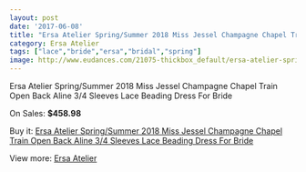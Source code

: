 ```yaml
---
layout: post
date: '2017-06-08'
title: "Ersa Atelier Spring/Summer 2018 Miss Jessel Champagne Chapel Train Open Back Aline 3/4 Sleeves Lace Beading Dress For Bride"
category: Ersa Atelier
tags: ["lace","bride","ersa","bridal","spring"]
image: http://www.eudances.com/21075-thickbox_default/ersa-atelier-spring-summer-2018-miss-jessel-champagne-chapel-train-open-back-aline-3-4-sleeves-lace-beading-dress-for-bride.jpg
---
```

Ersa Atelier Spring/Summer 2018 Miss Jessel Champagne Chapel Train Open Back Aline 3/4 Sleeves Lace Beading Dress For Bride

On Sales: **$458.98**
<a href="https://www.eudances.com/en/ersa-atelier/6447-ersa-atelier-spring-summer-2018-miss-jessel-champagne-chapel-train-open-back-aline-3-4-sleeves-lace-beading-dress-for-bride.html"><amp-img layout="responsive" width="600" height="600" src="//www.eudances.com/21075-thickbox_default/ersa-atelier-spring-summer-2018-miss-jessel-champagne-chapel-train-open-back-aline-3-4-sleeves-lace-beading-dress-for-bride.jpg" alt="Ersa Atelier Spring/Summer 2018 Miss Jessel Champagne Chapel Train Open Back Aline 3/4 Sleeves Lace Beading Dress For Bride 0" /></a>
<a href="https://www.eudances.com/en/ersa-atelier/6447-ersa-atelier-spring-summer-2018-miss-jessel-champagne-chapel-train-open-back-aline-3-4-sleeves-lace-beading-dress-for-bride.html"><amp-img layout="responsive" width="600" height="600" src="//www.eudances.com/21084-thickbox_default/ersa-atelier-spring-summer-2018-miss-jessel-champagne-chapel-train-open-back-aline-3-4-sleeves-lace-beading-dress-for-bride.jpg" alt="Ersa Atelier Spring/Summer 2018 Miss Jessel Champagne Chapel Train Open Back Aline 3/4 Sleeves Lace Beading Dress For Bride 1" /></a>
<a href="https://www.eudances.com/en/ersa-atelier/6447-ersa-atelier-spring-summer-2018-miss-jessel-champagne-chapel-train-open-back-aline-3-4-sleeves-lace-beading-dress-for-bride.html"><amp-img layout="responsive" width="600" height="600" src="//www.eudances.com/21083-thickbox_default/ersa-atelier-spring-summer-2018-miss-jessel-champagne-chapel-train-open-back-aline-3-4-sleeves-lace-beading-dress-for-bride.jpg" alt="Ersa Atelier Spring/Summer 2018 Miss Jessel Champagne Chapel Train Open Back Aline 3/4 Sleeves Lace Beading Dress For Bride 2" /></a>
<a href="https://www.eudances.com/en/ersa-atelier/6447-ersa-atelier-spring-summer-2018-miss-jessel-champagne-chapel-train-open-back-aline-3-4-sleeves-lace-beading-dress-for-bride.html"><amp-img layout="responsive" width="600" height="600" src="//www.eudances.com/21082-thickbox_default/ersa-atelier-spring-summer-2018-miss-jessel-champagne-chapel-train-open-back-aline-3-4-sleeves-lace-beading-dress-for-bride.jpg" alt="Ersa Atelier Spring/Summer 2018 Miss Jessel Champagne Chapel Train Open Back Aline 3/4 Sleeves Lace Beading Dress For Bride 3" /></a>
<a href="https://www.eudances.com/en/ersa-atelier/6447-ersa-atelier-spring-summer-2018-miss-jessel-champagne-chapel-train-open-back-aline-3-4-sleeves-lace-beading-dress-for-bride.html"><amp-img layout="responsive" width="600" height="600" src="//www.eudances.com/21081-thickbox_default/ersa-atelier-spring-summer-2018-miss-jessel-champagne-chapel-train-open-back-aline-3-4-sleeves-lace-beading-dress-for-bride.jpg" alt="Ersa Atelier Spring/Summer 2018 Miss Jessel Champagne Chapel Train Open Back Aline 3/4 Sleeves Lace Beading Dress For Bride 4" /></a>
<a href="https://www.eudances.com/en/ersa-atelier/6447-ersa-atelier-spring-summer-2018-miss-jessel-champagne-chapel-train-open-back-aline-3-4-sleeves-lace-beading-dress-for-bride.html"><amp-img layout="responsive" width="600" height="600" src="//www.eudances.com/21080-thickbox_default/ersa-atelier-spring-summer-2018-miss-jessel-champagne-chapel-train-open-back-aline-3-4-sleeves-lace-beading-dress-for-bride.jpg" alt="Ersa Atelier Spring/Summer 2018 Miss Jessel Champagne Chapel Train Open Back Aline 3/4 Sleeves Lace Beading Dress For Bride 5" /></a>
<a href="https://www.eudances.com/en/ersa-atelier/6447-ersa-atelier-spring-summer-2018-miss-jessel-champagne-chapel-train-open-back-aline-3-4-sleeves-lace-beading-dress-for-bride.html"><amp-img layout="responsive" width="600" height="600" src="//www.eudances.com/21079-thickbox_default/ersa-atelier-spring-summer-2018-miss-jessel-champagne-chapel-train-open-back-aline-3-4-sleeves-lace-beading-dress-for-bride.jpg" alt="Ersa Atelier Spring/Summer 2018 Miss Jessel Champagne Chapel Train Open Back Aline 3/4 Sleeves Lace Beading Dress For Bride 6" /></a>
<a href="https://www.eudances.com/en/ersa-atelier/6447-ersa-atelier-spring-summer-2018-miss-jessel-champagne-chapel-train-open-back-aline-3-4-sleeves-lace-beading-dress-for-bride.html"><amp-img layout="responsive" width="600" height="600" src="//www.eudances.com/21078-thickbox_default/ersa-atelier-spring-summer-2018-miss-jessel-champagne-chapel-train-open-back-aline-3-4-sleeves-lace-beading-dress-for-bride.jpg" alt="Ersa Atelier Spring/Summer 2018 Miss Jessel Champagne Chapel Train Open Back Aline 3/4 Sleeves Lace Beading Dress For Bride 7" /></a>
<a href="https://www.eudances.com/en/ersa-atelier/6447-ersa-atelier-spring-summer-2018-miss-jessel-champagne-chapel-train-open-back-aline-3-4-sleeves-lace-beading-dress-for-bride.html"><amp-img layout="responsive" width="600" height="600" src="//www.eudances.com/21077-thickbox_default/ersa-atelier-spring-summer-2018-miss-jessel-champagne-chapel-train-open-back-aline-3-4-sleeves-lace-beading-dress-for-bride.jpg" alt="Ersa Atelier Spring/Summer 2018 Miss Jessel Champagne Chapel Train Open Back Aline 3/4 Sleeves Lace Beading Dress For Bride 8" /></a>
<a href="https://www.eudances.com/en/ersa-atelier/6447-ersa-atelier-spring-summer-2018-miss-jessel-champagne-chapel-train-open-back-aline-3-4-sleeves-lace-beading-dress-for-bride.html"><amp-img layout="responsive" width="600" height="600" src="//www.eudances.com/21076-thickbox_default/ersa-atelier-spring-summer-2018-miss-jessel-champagne-chapel-train-open-back-aline-3-4-sleeves-lace-beading-dress-for-bride.jpg" alt="Ersa Atelier Spring/Summer 2018 Miss Jessel Champagne Chapel Train Open Back Aline 3/4 Sleeves Lace Beading Dress For Bride 9" /></a>

Buy it: [Ersa Atelier Spring/Summer 2018 Miss Jessel Champagne Chapel Train Open Back Aline 3/4 Sleeves Lace Beading Dress For Bride](https://www.eudances.com/en/ersa-atelier/6447-ersa-atelier-spring-summer-2018-miss-jessel-champagne-chapel-train-open-back-aline-3-4-sleeves-lace-beading-dress-for-bride.html "Ersa Atelier Spring/Summer 2018 Miss Jessel Champagne Chapel Train Open Back Aline 3/4 Sleeves Lace Beading Dress For Bride")

View more: [Ersa Atelier](https://www.eudances.com/en/103-ersa-atelier "Ersa Atelier")